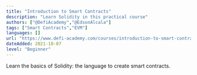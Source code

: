 ```yaml
---
title: "Introduction to Smart Contracts"
description: "Learn Solidity in this practical course"
authors: ["@DefiAcademy","@EdsonAlcala"]
tags: ["Smart Contracts","EVM"]
languages: []
url: "https://www.defi-academy.com/courses/introduction-to-smart-contracts"
dateAdded: 2021-10-07
level: "Beginner"
---
```


Learn the basics of Solidity: the language to create smart contracts.